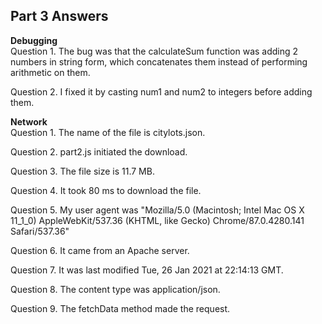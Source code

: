 ## Part 3 Answers
**Debugging**\
Question 1. The bug was that the calculateSum function was adding 2 numbers in string form, which concatenates them instead of performing arithmetic on them.

Question 2. I fixed it by casting num1 and num2 to integers before adding them.

**Network**\
Question 1. The name of the file is citylots.json.

Question 2. part2.js initiated the download.

Question 3. The file size is 11.7 MB.

Question 4. It took 80 ms to download the file.

Question 5. My user agent was "Mozilla/5.0 (Macintosh; Intel Mac OS X 11_1_0) AppleWebKit/537.36 (KHTML, like Gecko) Chrome/87.0.4280.141 Safari/537.36"

Question 6. It came from an Apache server.

Question 7. It was last modified Tue, 26 Jan 2021 at 22:14:13 GMT.

Question 8. The content type was application/json.

Question 9. The fetchData method made the request.
